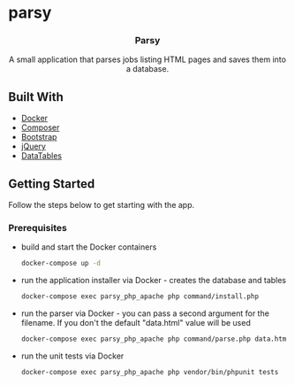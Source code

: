 # parsy

<div align="center">
  <h3 align="center">Parsy</h3>

  <p align="center">
    A small application that parses jobs listing HTML pages and saves them into a database.
  </p>
</div>

## Built With

* [Docker](https://www.docker.com/)
* [Composer](https://getcomposer.org/)
* [Bootstrap](https://getbootstrap.com)
* [jQuery](https://jquery.com)
* [DataTables](https://datatables.net/)

## Getting Started

Follow the steps below to get starting with the app.

### Prerequisites

* build and start the Docker containers
  ```sh
  docker-compose up -d
  ```

* run the application installer via Docker - creates the database and tables
  ```sh
  docker-compose exec parsy_php_apache php command/install.php
  ```

* run the parser via Docker - you can pass a second argument for the filename. If you don't the default "data.html" value will be used
  ```sh
  docker-compose exec parsy_php_apache php command/parse.php data.html
  ```

* run the unit tests via Docker
  ```sh
  docker-compose exec parsy_php_apache php vendor/bin/phpunit tests
  ```